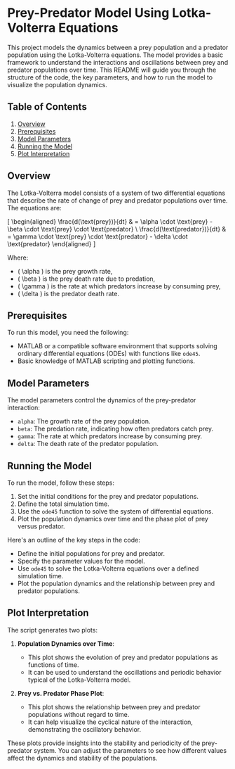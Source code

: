 # Prey-Predator Model Using Lotka-Volterra Equations

This project models the dynamics between a prey population and a predator population using the Lotka-Volterra equations. The model provides a basic framework to understand the interactions and oscillations between prey and predator populations over time. This README will guide you through the structure of the code, the key parameters, and how to run the model to visualize the population dynamics.

## Table of Contents
1. [Overview](#overview)
2. [Prerequisites](#prerequisites)
3. [Model Parameters](#model-parameters)
4. [Running the Model](#running-the-model)
5. [Plot Interpretation](#plot-interpretation)

## Overview
The Lotka-Volterra model consists of a system of two differential equations that describe the rate of change of prey and predator populations over time. The equations are:

\[
\begin{aligned}
\frac{d(\text{prey})}{dt} & = \alpha \cdot \text{prey} - \beta \cdot \text{prey} \cdot \text{predator} \\
\frac{d(\text{predator})}{dt} & = \gamma \cdot \text{prey} \cdot \text{predator} - \delta \cdot \text{predator}
\end{aligned}
\]

Where:
- \( \alpha \) is the prey growth rate,
- \( \beta \) is the prey death rate due to predation,
- \( \gamma \) is the rate at which predators increase by consuming prey,
- \( \delta \) is the predator death rate.

## Prerequisites

To run this model, you need the following:

- MATLAB or a compatible software environment that supports solving ordinary differential equations (ODEs) with functions like `ode45`.
- Basic knowledge of MATLAB scripting and plotting functions.

## Model Parameters

The model parameters control the dynamics of the prey-predator interaction:

- `alpha`: The growth rate of the prey population.
- `beta`: The predation rate, indicating how often predators catch prey.
- `gamma`: The rate at which predators increase by consuming prey.
- `delta`: The death rate of the predator population.

## Running the Model

To run the model, follow these steps:

1. Set the initial conditions for the prey and predator populations.
2. Define the total simulation time.
3. Use the `ode45` function to solve the system of differential equations.
4. Plot the population dynamics over time and the phase plot of prey versus predator.

Here's an outline of the key steps in the code:

- Define the initial populations for prey and predator.
- Specify the parameter values for the model.
- Use `ode45` to solve the Lotka-Volterra equations over a defined simulation time.
- Plot the population dynamics and the relationship between prey and predator populations.

## Plot Interpretation

The script generates two plots:

1. **Population Dynamics over Time**:
   - This plot shows the evolution of prey and predator populations as functions of time.
   - It can be used to understand the oscillations and periodic behavior typical of the Lotka-Volterra model.

2. **Prey vs. Predator Phase Plot**:
   - This plot shows the relationship between prey and predator populations without regard to time.
   - It can help visualize the cyclical nature of the interaction, demonstrating the oscillatory behavior.

These plots provide insights into the stability and periodicity of the prey-predator system. You can adjust the parameters to see how different values affect the dynamics and stability of the populations.
